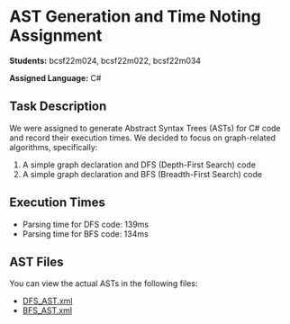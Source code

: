 # AST Generation and Time Noting Assignment

**Students:** bcsf22m024, bcsf22m022, bcsf22m034

**Assigned Language:** C#

## Task Description

We were assigned to generate Abstract Syntax Trees (ASTs) for C# code and record their execution times. We decided to focus on graph-related algorithms, specifically:

1. A simple graph declaration and DFS (Depth-First Search) code
2. A simple graph declaration and BFS (Breadth-First Search) code

## Execution Times

- Parsing time for DFS code: 139ms
- Parsing time for BFS code: 134ms

## AST Files

You can view the actual ASTs in the following files:
- [DFS_AST.xml](DFS_AST.xml)
- [BFS_AST.xml](BFS_AST.xml)